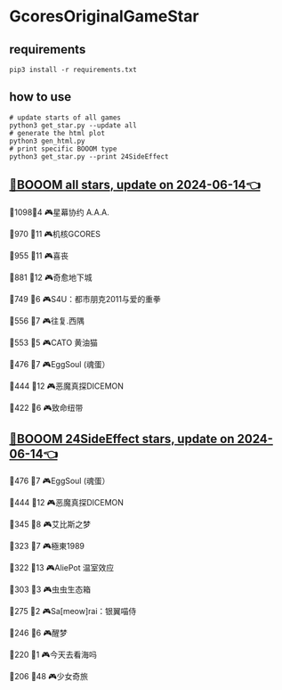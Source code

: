 # GcoresOriginalGameStar

## requirements
```
pip3 install -r requirements.txt
```

## how to use
```
# update starts of all games
python3 get_star.py --update all
# generate the html plot
python3 gen_html.py
# print specific BOOOM type
python3 get_star.py --print 24SideEffect
```

## [🔗BOOOM all stars, update on 2024-06-14👈](https://raw.githack.com/sichaozhang1112/GcoresOriginalGameStar/main/html/all.html) 
🌟1098👥4   🎮星幕协约 A.A.A.        

🌟970 👥11  🎮机核GCORES           

🌟955 👥11  🎮喜丧                 

🌟881 👥12  🎮奇愈地下城              

🌟749 👥6   🎮S4U：都市朋克2011与爱的重拳  

🌟556 👥7   🎮往复.西隅              

🌟553 👥5   🎮CATO 黄油猫           

🌟476 👥7   🎮EggSoul (魂蛋）       

🌟444 👥12  🎮恶魔真探DICEMON        

🌟422 👥6   🎮致命纽带               

## [🔗BOOOM 24SideEffect stars, update on 2024-06-14👈](https://raw.githack.com/sichaozhang1112/GcoresOriginalGameStar/main/html/24SideEffect.html) 
🌟476 👥7   🎮EggSoul (魂蛋）       

🌟444 👥12  🎮恶魔真探DICEMON        

🌟345 👥8   🎮艾比斯之梦              

🌟323 👥7   🎮極東1989             

🌟322 👥13  🎮AliePot 温室效应       

🌟303 👥3   🎮虫虫生态箱              

🌟275 👥2   🎮Sa[meow]rai：银翼喵侍   

🌟246 👥6   🎮醒梦                 

🌟220 👥1   🎮今天去看海吗             

🌟206 👥48  🎮少女奇旅               

